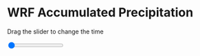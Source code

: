 <h1>WRF Accumulated Precipitation</h1>
<p>Drag the slider to change the time</p>

<div class="slidecontainer">
<input oninput='setImage(this)' class="slider" type="range" min="0" max="19" value="0" step="1" />
<img id='img'/>
</div>

<script>
var img = document.getElementById('img');
var img_array = ['/assets/images/wrf/r_wrfout_d01_2020-03-02_12:00:00.png',
'/assets/images/wrf/r_wrfout_d01_2020-03-02_13:00:00.png',
'/assets/images/wrf/r_wrfout_d01_2020-03-02_14:00:00.png',
'/assets/images/wrf/r_wrfout_d01_2020-03-02_15:00:00.png',
'/assets/images/wrf/r_wrfout_d01_2020-03-02_16:00:00.png',
'/assets/images/wrf/r_wrfout_d01_2020-03-02_17:00:00.png',
'/assets/images/wrf/r_wrfout_d01_2020-03-02_18:00:00.png',
'/assets/images/wrf/r_wrfout_d01_2020-03-02_19:00:00.png',
'/assets/images/wrf/r_wrfout_d01_2020-03-02_20:00:00.png',
'/assets/images/wrf/r_wrfout_d01_2020-03-02_21:00:00.png',
'/assets/images/wrf/r_wrfout_d01_2020-03-02_22:00:00.png',
'/assets/images/wrf/r_wrfout_d01_2020-03-02_23:00:00.png',
'/assets/images/wrf/r_wrfout_d01_2020-03-03_00:00:00.png',
'/assets/images/wrf/r_wrfout_d01_2020-03-03_01:00:00.png',
'/assets/images/wrf/r_wrfout_d01_2020-03-03_02:00:00.png',
'/assets/images/wrf/r_wrfout_d01_2020-03-03_03:00:00.png',
'/assets/images/wrf/r_wrfout_d01_2020-03-03_04:00:00.png',
'/assets/images/wrf/r_wrfout_d01_2020-03-03_05:00:00.png',
'/assets/images/wrf/r_wrfout_d01_2020-03-03_06:00:00.png',];
function setImage(obj)
{
        var value = obj.value;
        img.src = img_array[value];

}
</script>
